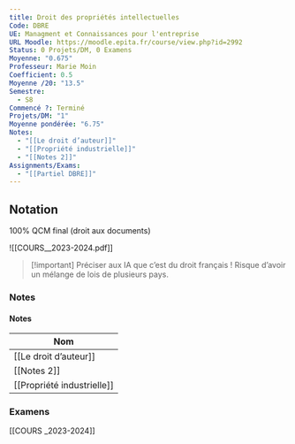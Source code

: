 ```yaml
---
title: Droit des propriétés intellectuelles
Code: DBRE
UE: Managment et Connaissances pour l'entreprise
URL Moodle: https://moodle.epita.fr/course/view.php?id=2992
Status: 0 Projets/DM, 0 Examens
Moyenne: "0.675"
Professeur: Marie Moin
Coefficient: 0.5
Moyenne /20: "13.5"
Semestre:
  - S8
Commencé ?: Terminé
Projets/DM: "1"
Moyenne pondérée: "6.75"
Notes:
  - "[[Le droit d’auteur]]"
  - "[[Propriété industrielle]]"
  - "[[Notes 2]]"
Assignments/Exams:
  - "[[Partiel DBRE]]"
---
```

## Notation
100% QCM final (droit aux documents)
  
![[COURS__2023-2024.pdf]]

> [!important] Préciser aux IA que c’est du droit français ! Risque d’avoir un mélange de lois de plusieurs pays.
  
### Notes
#### Notes
|Nom|
|---|
|[[Le droit d’auteur]]|
|[[Notes 2]]|
|[[Propriété industrielle]]|
  
  
  
### Examens
  
[[COURS _2023-2024]]